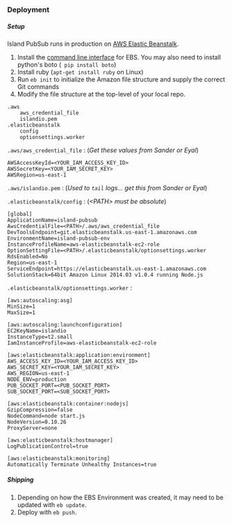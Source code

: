 ### Deployment

##### Setup

Island PubSub runs in production on [AWS Elastic Beanstalk](http://aws.amazon.com/elasticbeanstalk/).

1. Install the [command line interface](http://aws.amazon.com/code/6752709412171743) for EBS. You may also need to install python's boto (``` pip install boto```)
2. Install ruby (```apt-get install ruby``` on Linux)
3. Run ```eb init``` to initialize the Amazon file structure and supply the correct Git commands
4. Modify the file structure at the top-level of your local repo.

```
.aws
	aws_credential_file
	islandio.pem
.elasticbeanstalk
	config
	optionsettings.worker
```

```.aws/aws_credential_file``` : (_Get these values from Sander or Eyal_)

```
AWSAccessKeyId=<YOUR_IAM_ACCESS_KEY_ID>
AWSSecretKey=<YOUR_IAM_SECRET_KEY>
AWSRegion=us-east-1
```

```.aws/islandio.pem``` : (_Used to ```tail``` logs... get this from Sander or Eyal_)

```.elasticbeanstalk/config``` : (_\<PATH\> must be absolute_)

```
[global]
ApplicationName=island-pubsub
AwsCredentialFile=<PATH>/.aws/aws_credential_file
DevToolsEndpoint=git.elasticbeanstalk.us-east-1.amazonaws.com
EnvironmentName=island-pubsub-env
InstanceProfileName=aws-elasticbeanstalk-ec2-role
OptionSettingFile=<PATH>/.elasticbeanstalk/optionsettings.worker
RdsEnabled=No
Region=us-east-1
ServiceEndpoint=https://elasticbeanstalk.us-east-1.amazonaws.com
SolutionStack=64bit Amazon Linux 2014.03 v1.0.4 running Node.js
```

```.elasticbeanstalk/optionsettings.worker``` :

```
[aws:autoscaling:asg]
MinSize=1
MaxSize=1

[aws:autoscaling:launchconfiguration]
EC2KeyName=islandio
InstanceType=t2.small
IamInstanceProfile=aws-elasticbeanstalk-ec2-role

[aws:elasticbeanstalk:application:environment]
AWS_ACCESS_KEY_ID=<YOUR_IAM_ACCESS_KEY_ID>
AWS_SECRET_KEY=<YOUR_IAM_SECRET_KEY>
AWS_REGION=us-east-1
NODE_ENV=production
PUB_SOCKET_PORT=<PUB_SOCKET_PORT>
SUB_SOCKET_PORT=<SUB_SOCKET_PORT>

[aws:elasticbeanstalk:container:nodejs]
GzipCompression=false
NodeCommand=node start.js
NodeVersion=0.10.26
ProxyServer=none

[aws:elasticbeanstalk:hostmanager]
LogPublicationControl=true

[aws:elasticbeanstalk:monitoring]
Automatically Terminate Unhealthy Instances=true
```

##### Shipping

1. Depending on how the EBS Environment was created, it may need to be updated with ```eb update```.
2. Deploy with ```eb push```.
